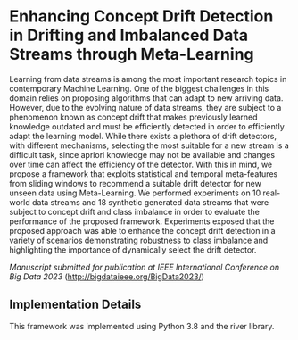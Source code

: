 # Enhancing Concept Drift Detection in Drifting and Imbalanced Data Streams through Meta-Learning


Learning from data streams is among the most important research topics in contemporary Machine Learning. One of the biggest challenges in this domain relies on proposing algorithms that can adapt to new arriving data. However, due to the evolving nature of data streams, they are subject to a phenomenon known as concept drift that makes previously learned knowledge outdated and must be efficiently detected in order to efficiently adapt the learning model. While there exists a plethora of drift detectors, with different mechanisms, selecting the most suitable for a new stream is a difficult task, since apriori knowledge may not be available and changes over time can affect the efficiency of the detector.  With this in mind, we propose a framework that exploits statistical and temporal meta-features from sliding windows to recommend a suitable drift detector for new unseen data using Meta-Learning. We performed experiments on 10 real-world data streams and 18 synthetic generated data streams that were subject to concept drift and class imbalance in order to evaluate the performance of the proposed framework. Experiments exposed that the proposed approach was able to enhance the concept drift detection in a variety of scenarios demonstrating robustness to class imbalance and highlighting the importance of dynamically select the drift detector.


*Manuscript submitted for publication at IEEE International Conference on Big Data 2023* (http://bigdataieee.org/BigData2023/)


## Implementation Details

This framework was implemented using Python 3.8 and the river library.
